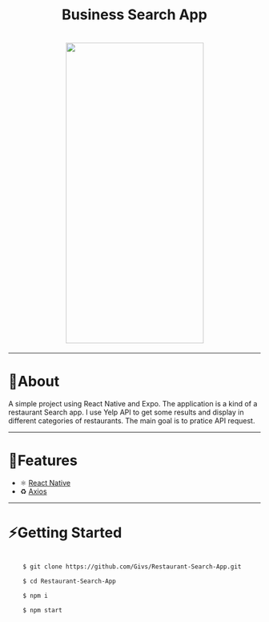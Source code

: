 <h1 align="center">
    Business Search App 
</h1>

<h1 align="center">
    <img 
    src="assets/complete.gif"
    width="275"
    height="600"
    >
</h1>


---

# 📖About
A simple project using React Native and Expo. The application is a kind of a restaurant Search app. I use
Yelp API to get some results and display in different
categories of restaurants. The main goal is to pratice API request. 

---

# 🚀Features

- ⚛ [React Native](https://reactnative.dev/)
- ♻ [Axios](https://github.com/axios/axios)

---

# ⚡Getting Started

``` bash

    $ git clone https://github.com/Givs/Restaurant-Search-App.git

    $ cd Restaurant-Search-App

    $ npm i 

    $ npm start

```